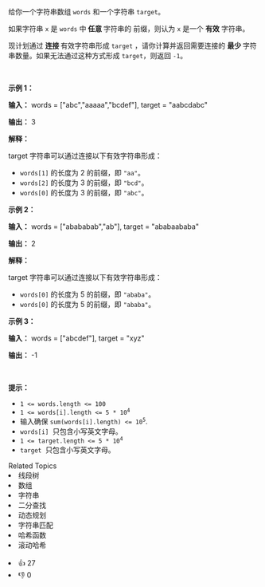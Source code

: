 <p>给你一个字符串数组 <code>words</code> 和一个字符串 <code>target</code>。</p>

<p>如果字符串 <code>x</code> 是 <code>words</code> 中<strong> 任意 </strong>字符串的 <span data-keyword="string-prefix">前缀</span>，则认为 <code>x</code> 是一个 <strong>有效</strong> 字符串。</p>

<p>现计划通过 <strong>连接 </strong>有效字符串形成 <code>target</code> ，请你计算并返回需要连接的 <strong>最少 </strong>字符串数量。如果无法通过这种方式形成 <code>target</code>，则返回 <code>-1</code>。</p>

<p>&nbsp;</p>

<p><strong class="example">示例 1：</strong></p>

<div class="example-block"> 
 <p><strong>输入：</strong> <span class="example-io">words = ["abc","aaaaa","bcdef"], target = "aabcdabc"</span></p> 
</div>

<p><strong>输出：</strong> <span class="example-io">3</span></p>

<p><strong>解释：</strong></p>

<p>target 字符串可以通过连接以下有效字符串形成：</p>

<ul> 
 <li><code>words[1]</code> 的长度为 2 的前缀，即 <code>"aa"</code>。</li> 
 <li><code>words[2]</code> 的长度为 3 的前缀，即 <code>"bcd"</code>。</li> 
 <li><code>words[0]</code> 的长度为 3 的前缀，即 <code>"abc"</code>。</li> 
</ul>

<p><strong class="example">示例 2：</strong></p>

<div class="example-block"> 
 <p><strong>输入：</strong> <span class="example-io">words = ["abababab","ab"], target = "ababaababa"</span></p> 
</div>

<p><strong>输出：</strong> <span class="example-io">2</span></p>

<p><strong>解释：</strong></p>

<p>target 字符串可以通过连接以下有效字符串形成：</p>

<ul> 
 <li><code>words[0]</code> 的长度为 5 的前缀，即 <code>"ababa"</code>。</li> 
 <li><code>words[0]</code> 的长度为 5 的前缀，即 <code>"ababa"</code>。</li> 
</ul>

<p><strong class="example">示例 3：</strong></p>

<div class="example-block"> 
 <p><strong>输入：</strong> <span class="example-io">words = ["abcdef"], target = "xyz"</span></p> 
</div>

<p><strong>输出：</strong> <span class="example-io">-1</span></p>

<p>&nbsp;</p>

<p><strong>提示：</strong></p>

<ul> 
 <li><code>1 &lt;= words.length &lt;= 100</code></li> 
 <li><code>1 &lt;= words[i].length &lt;= 5 * 10<sup>4</sup></code></li> 
 <li>输入确保 <code>sum(words[i].length) &lt;= 10<sup>5</sup></code>.</li> 
 <li><code>words[i]</code> &nbsp;只包含小写英文字母。</li> 
 <li><code>1 &lt;= target.length &lt;= 5 * 10<sup>4</sup></code></li> 
 <li><code>target</code> &nbsp;只包含小写英文字母。</li> 
</ul>

<div><div>Related Topics</div><div><li>线段树</li><li>数组</li><li>字符串</li><li>二分查找</li><li>动态规划</li><li>字符串匹配</li><li>哈希函数</li><li>滚动哈希</li></div></div><br><div><li>👍 27</li><li>👎 0</li></div>